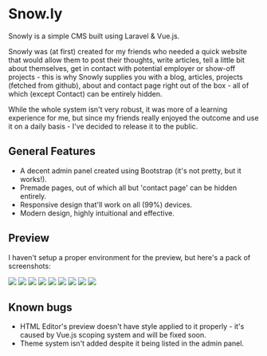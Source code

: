 # Snow.ly

Snowly is a simple CMS built using Laravel & Vue.js.

Snowly was (at first) created for my friends who needed a quick website that would allow them to post their thoughts, write articles, tell a little bit about themselves, get in contact with potential employer or show-off projects - this is why Snowly supplies you with a blog, articles, projects (fetched from github), about and contact page right out of the box - all of which (except Contact) can be entirely hidden.

While the whole system isn't very robust, it was more of a learning experience for me, but since my friends really enjoyed the outcome and use it on a daily basis - I've decided to release it to the public.

## General Features

- A decent admin panel created using Bootstrap (it's not pretty, but it works!).
- Premade pages, out of which all but 'contact page' can be hidden entirely.
- Responsive design that'll work on all (99%) devices.
- Modern design, highly intuitional and effective.

## Preview
I haven't setup a proper environment for the preview, but here's a pack of screenshots:

![](https://i.imgur.com/1ACLfJz.jpg)
![](https://i.imgur.com/MZIzZvA.jpg)
![](https://i.imgur.com/lBrjkgA.jpg)
![](https://i.imgur.com/CeBPmET.jpg)
![](https://i.imgur.com/Pr9YKTP.jpg)
![](https://i.imgur.com/CuGpUz9.jpg)
![](https://i.imgur.com/TeV2ZHX.jpg)
![](https://i.imgur.com/Y200TWx.jpg)
![](https://i.imgur.com/tIb1oyJ.jpg)

## Known bugs

- HTML Editor's preview doesn't have style applied to it properly - it's caused by Vue.js scoping system and will be fixed soon.
- Theme system isn't added despite it being listed in the admin panel.
